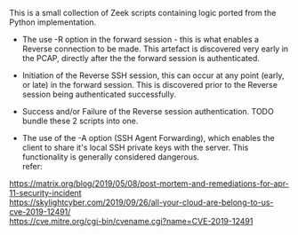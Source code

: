 This is a small collection of Zeek scripts containing logic ported from the Python implementation.

- The use -R option in the forward session - this is what enables a Reverse connection to be made. This artefact is discovered very early in the PCAP, directly after the the forward session is authenticated.

- Initiation of the Reverse SSH session, this can occur at any point (early, or late) in the forward session. This is discovered prior to the Reverse session being authenticated successfully.

- Success and/or Failure of the Reverse session authentication. TODO bundle these 2 scripts into one.

- The use of the -A option (SSH Agent Forwarding), which enables the client to share it's local SSH private keys with the server. This functionality is generally considered dangerous.  
refer:  

 https://matrix.org/blog/2019/05/08/post-mortem-and-remediations-for-apr-11-security-incident  
 https://skylightcyber.com/2019/09/26/all-your-cloud-are-belong-to-us-cve-2019-12491/  
 https://cve.mitre.org/cgi-bin/cvename.cgi?name=CVE-2019-12491  

